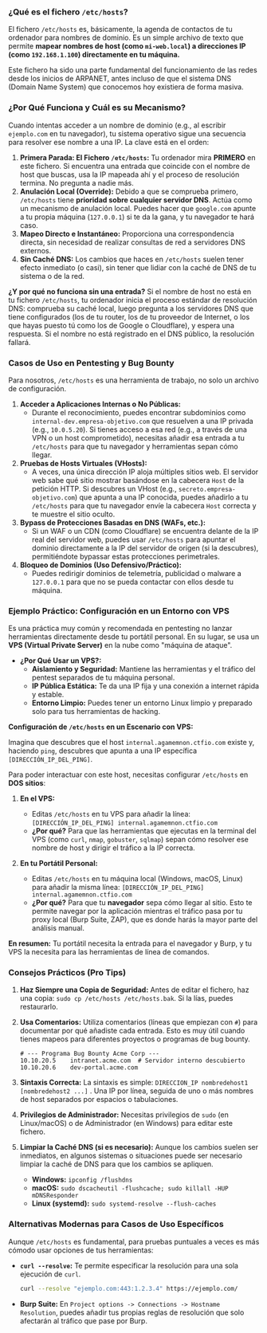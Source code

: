 ### ¿Qué es el fichero `/etc/hosts`?

El fichero `/etc/hosts` es, básicamente, la agenda de contactos de tu ordenador para nombres de dominio. Es un simple archivo de texto que permite **mapear nombres de host (como `mi-web.local`) a direcciones IP (como `192.168.1.100`) directamente en tu máquina.**

Este fichero ha sido una parte fundamental del funcionamiento de las redes desde los inicios de ARPANET, antes incluso de que el sistema DNS (Domain Name System) que conocemos hoy existiera de forma masiva.

### ¿Por Qué Funciona y Cuál es su Mecanismo?

Cuando intentas acceder a un nombre de dominio (e.g., al escribir `ejemplo.com` en tu navegador), tu sistema operativo sigue una secuencia para resolver ese nombre a una IP. La clave está en el orden:

1. **Primera Parada: El Fichero `/etc/hosts`:** Tu ordenador mira **PRIMERO** en este fichero. Si encuentra una entrada que coincide con el nombre de host que buscas, usa la IP mapeada ahí y el proceso de resolución termina. No pregunta a nadie más.
2. **Anulación Local (Override):** Debido a que se comprueba primero, `/etc/hosts` tiene **prioridad sobre cualquier servidor DNS**. Actúa como un mecanismo de anulación local. Puedes hacer que `google.com` apunte a tu propia máquina (`127.0.0.1`) si te da la gana, y tu navegador te hará caso.
3. **Mapeo Directo e Instantáneo:** Proporciona una correspondencia directa, sin necesidad de realizar consultas de red a servidores DNS externos.
4. **Sin Caché DNS:** Los cambios que haces en `/etc/hosts` suelen tener efecto inmediato (o casi), sin tener que lidiar con la caché de DNS de tu sistema o de la red.

**¿Y por qué no funciona sin una entrada?** Si el nombre de host no está en tu fichero `/etc/hosts`, tu ordenador inicia el proceso estándar de resolución DNS: comprueba su caché local, luego pregunta a los servidores DNS que tiene configurados (los de tu router, los de tu proveedor de Internet, o los que hayas puesto tú como los de Google o Cloudflare), y espera una respuesta. Si el nombre no está registrado en el DNS público, la resolución fallará.

### Casos de Uso en Pentesting y Bug Bounty

Para nosotros, `/etc/hosts` es una herramienta de trabajo, no solo un archivo de configuración.

1. **Acceder a Aplicaciones Internas o No Públicas:**
   - Durante el reconocimiento, puedes encontrar subdominios como `internal-dev.empresa-objetivo.com` que resuelven a una IP privada (e.g., `10.0.5.20`). Si tienes acceso a esa red (e.g., a través de una VPN o un host comprometido), necesitas añadir esa entrada a tu `/etc/hosts` para que tu navegador y herramientas sepan cómo llegar.
2. **Pruebas de Hosts Virtuales (VHosts):**
   - A veces, una única dirección IP aloja múltiples sitios web. El servidor web sabe qué sitio mostrar basándose en la cabecera `Host` de la petición HTTP. Si descubres un VHost (e.g., `secreto.empresa-objetivo.com`) que apunta a una IP conocida, puedes añadirlo a tu `/etc/hosts` para que tu navegador envíe la cabecera `Host` correcta y te muestre el sitio oculto.
3. **Bypass de Protecciones Basadas en DNS (WAFs, etc.):**
   - Si un WAF o un CDN (como Cloudflare) se encuentra delante de la IP real del servidor web, puedes usar `/etc/hosts` para apuntar el dominio directamente a la IP del servidor de origen (si la descubres), permitiéndote bypassar estas protecciones perimetrales.
4. **Bloqueo de Dominios (Uso Defensivo/Práctico):**
   - Puedes redirigir dominios de telemetría, publicidad o malware a `127.0.0.1` para que no se pueda contactar con ellos desde tu máquina.

### Ejemplo Práctico: Configuración en un Entorno con VPS

Es una práctica muy común y recomendada en pentesting no lanzar herramientas directamente desde tu portátil personal. En su lugar, se usa un **VPS (Virtual Private Server)** en la nube como "máquina de ataque".

- **¿Por Qué Usar un VPS?:**
  - **Aislamiento y Seguridad:** Mantiene las herramientas y el tráfico del pentest separados de tu máquina personal.
  - **IP Pública Estática:** Te da una IP fija y una conexión a internet rápida y estable.
  - **Entorno Limpio:** Puedes tener un entorno Linux limpio y preparado solo para tus herramientas de hacking.

**Configuración de `/etc/hosts` en un Escenario con VPS:**

Imagina que descubres que el host `internal.agamemnon.ctfio.com` existe y, haciendo `ping`, descubres que apunta a una IP específica `[DIRECCIÓN_IP_DEL_PING]`.

Para poder interactuar con este host, necesitas configurar `/etc/hosts` en **DOS sitios**:

1. **En el VPS:**

   - Editas `/etc/hosts` en tu VPS para añadir la línea: `[DIRECCIÓN_IP_DEL_PING] internal.agamemnon.ctfio.com`
   - **¿Por qué?** Para que las herramientas que ejecutas en la terminal del VPS (como `curl`, `nmap`, `gobuster`, `sqlmap`) sepan cómo resolver ese nombre de host y dirigir el tráfico a la IP correcta.
2. **En tu Portátil Personal:**

   - Editas `/etc/hosts` en tu máquina local (Windows, macOS, Linux) para añadir la misma línea: `[DIRECCIÓN_IP_DEL_PING] internal.agamemnon.ctfio.com`
   - **¿Por qué?** Para que tu **navegador** sepa cómo llegar al sitio. Esto te permite navegar por la aplicación mientras el tráfico pasa por tu proxy local (Burp Suite, ZAP), que es donde harás la mayor parte del análisis manual.

**En resumen:** Tu portátil necesita la entrada para el navegador y Burp, y tu VPS la necesita para las herramientas de línea de comandos.

### Consejos Prácticos (Pro Tips)

1. **Haz Siempre una Copia de Seguridad:** Antes de editar el fichero, haz una copia: `sudo cp /etc/hosts /etc/hosts.bak`. Si la lías, puedes restaurarlo.
2. **Usa Comentarios:** Utiliza comentarios (líneas que empiezan con `#`) para documentar por qué añadiste cada entrada. Esto es muy útil cuando tienes mapeos para diferentes proyectos o programas de bug bounty.

   ```
   # --- Programa Bug Bounty Acme Corp ---
   10.10.20.5    intranet.acme.com  # Servidor interno descubierto
   10.10.20.6    dev-portal.acme.com
   ```
3. **Sintaxis Correcta:** La sintaxis es simple: `DIRECCION_IP nombredehost1 [nombredehost2 ...]` . Una IP por línea, seguida de uno o más nombres de host separados por espacios o tabulaciones.
4. **Privilegios de Administrador:** Necesitas privilegios de `sudo` (en Linux/macOS) o de Administrador (en Windows) para editar este fichero.
5. **Limpiar la Caché DNS (si es necesario):** Aunque los cambios suelen ser inmediatos, en algunos sistemas o situaciones puede ser necesario limpiar la caché de DNS para que los cambios se apliquen.

   - **Windows:** `ipconfig /flushdns`
   - **macOS:** `sudo dscacheutil -flushcache; sudo killall -HUP mDNSResponder`
   - **Linux (systemd):** `sudo systemd-resolve --flush-caches`

### Alternativas Modernas para Casos de Uso Específicos

Aunque `/etc/hosts` es fundamental, para pruebas puntuales a veces es más cómodo usar opciones de tus herramientas:

- **`curl --resolve`:** Te permite especificar la resolución para una sola ejecución de `curl`.

  ```bash
  curl --resolve "ejemplo.com:443:1.2.3.4" https://ejemplo.com/
  ```
- **Burp Suite:** En `Project options -> Connections -> Hostname Resolution`, puedes añadir tus propias reglas de resolución que solo afectarán al tráfico que pase por Burp.
